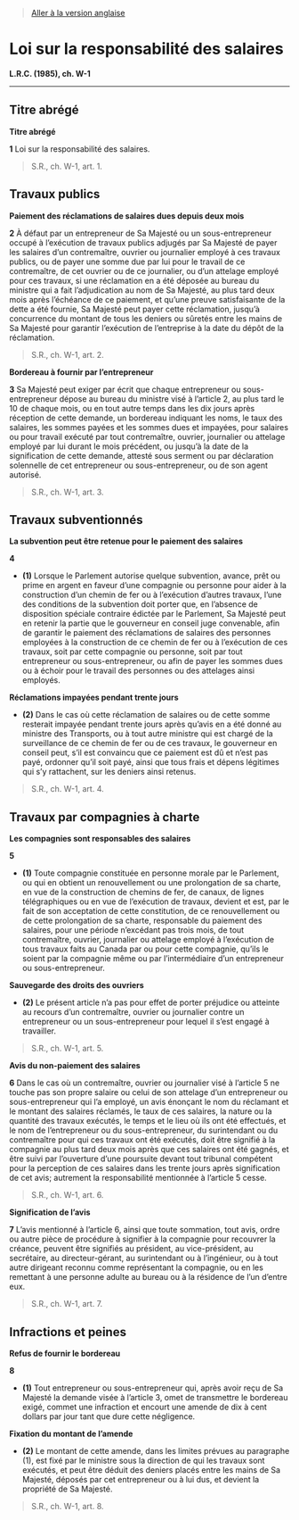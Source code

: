 > [Aller à la version anglaise](/en/Acts/Revised%20Statutes%20of%20Canada/W/W-1.md)

# Loi sur la responsabilité des salaires

**L.R.C. (1985), ch. W-1**


----------



## Titre abrégé



**Titre abrégé**

**1**  Loi sur la responsabilité des salaires.
> S.R., ch. W-1, art. 1.





## Travaux publics



**Paiement des réclamations de salaires dues depuis deux mois**

**2** À défaut par un entrepreneur de Sa Majesté ou un sous-entrepreneur occupé à l’exécution de travaux publics adjugés par Sa Majesté de payer les salaires d’un contremaître, ouvrier ou journalier employé à ces travaux publics, ou de payer une somme due par lui pour le travail de ce contremaître, de cet ouvrier ou de ce journalier, ou d’un attelage employé pour ces travaux, si une réclamation en a été déposée au bureau du ministre qui a fait l’adjudication au nom de Sa Majesté, au plus tard deux mois après l’échéance de ce paiement, et qu’une preuve satisfaisante de la dette a été fournie, Sa Majesté peut payer cette réclamation, jusqu’à concurrence du montant de tous les deniers ou sûretés entre les mains de Sa Majesté pour garantir l’exécution de l’entreprise à la date du dépôt de la réclamation.
> S.R., ch. W-1, art. 2.





**Bordereau à fournir par l’entrepreneur**

**3** Sa Majesté peut exiger par écrit que chaque entrepreneur ou sous-entrepreneur dépose au bureau du ministre visé à l’article 2, au plus tard le 10 de chaque mois, ou en tout autre temps dans les dix jours après réception de cette demande, un bordereau indiquant les noms, le taux des salaires, les sommes payées et les sommes dues et impayées, pour salaires ou pour travail exécuté par tout contremaître, ouvrier, journalier ou attelage employé par lui durant le mois précédent, ou jusqu’à la date de la signification de cette demande, attesté sous serment ou par déclaration solennelle de cet entrepreneur ou sous-entrepreneur, ou de son agent autorisé.
> S.R., ch. W-1, art. 3.





## Travaux subventionnés



**La subvention peut être retenue pour le paiement des salaires**

**4** 

- **(1)** Lorsque le Parlement autorise quelque subvention, avance, prêt ou prime en argent en faveur d’une compagnie ou personne pour aider à la construction d’un chemin de fer ou à l’exécution d’autres travaux, l’une des conditions de la subvention doit porter que, en l’absence de disposition spéciale contraire édictée par le Parlement, Sa Majesté peut en retenir la partie que le gouverneur en conseil juge convenable, afin de garantir le paiement des réclamations de salaires des personnes employées à la construction de ce chemin de fer ou à l’exécution de ces travaux, soit par cette compagnie ou personne, soit par tout entrepreneur ou sous-entrepreneur, ou afin de payer les sommes dues ou à échoir pour le travail des personnes ou des attelages ainsi employés.

**Réclamations impayées pendant trente jours**

- **(2)** Dans le cas où cette réclamation de salaires ou de cette somme resterait impayée pendant trente jours après qu’avis en a été donné au ministre des Transports, ou à tout autre ministre qui est chargé de la surveillance de ce chemin de fer ou de ces travaux, le gouverneur en conseil peut, s’il est convaincu que ce paiement est dû et n’est pas payé, ordonner qu’il soit payé, ainsi que tous frais et dépens légitimes qui s’y rattachent, sur les deniers ainsi retenus.
> S.R., ch. W-1, art. 4.





## Travaux par compagnies à charte



**Les compagnies sont responsables des salaires**

**5** 

- **(1)** Toute compagnie constituée en personne morale par le Parlement, ou qui en obtient un renouvellement ou une prolongation de sa charte, en vue de la construction de chemins de fer, de canaux, de lignes télégraphiques ou en vue de l’exécution de travaux, devient et est, par le fait de son acceptation de cette constitution, de ce renouvellement ou de cette prolongation de sa charte, responsable du paiement des salaires, pour une période n’excédant pas trois mois, de tout contremaître, ouvrier, journalier ou attelage employé à l’exécution de tous travaux faits au Canada par ou pour cette compagnie, qu’ils le soient par la compagnie même ou par l’intermédiaire d’un entrepreneur ou sous-entrepreneur.

**Sauvegarde des droits des ouvriers**

- **(2)** Le présent article n’a pas pour effet de porter préjudice ou atteinte au recours d’un contremaître, ouvrier ou journalier contre un entrepreneur ou un sous-entrepreneur pour lequel il s’est engagé à travailler.
> S.R., ch. W-1, art. 5.





**Avis du non-paiement des salaires**

**6** Dans le cas où un contremaître, ouvrier ou journalier visé à l’article 5 ne touche pas son propre salaire ou celui de son attelage d’un entrepreneur ou sous-entrepreneur qui l’a employé, un avis énonçant le nom du réclamant et le montant des salaires réclamés, le taux de ces salaires, la nature ou la quantité des travaux exécutés, le temps et le lieu où ils ont été effectués, et le nom de l’entrepreneur ou du sous-entrepreneur, du surintendant ou du contremaître pour qui ces travaux ont été exécutés, doit être signifié à la compagnie au plus tard deux mois après que ces salaires ont été gagnés, et être suivi par l’ouverture d’une poursuite devant tout tribunal compétent pour la perception de ces salaires dans les trente jours après signification de cet avis; autrement la responsabilité mentionnée à l’article 5 cesse.
> S.R., ch. W-1, art. 6.





**Signification de l’avis**

**7** L’avis mentionné à l’article 6, ainsi que toute sommation, tout avis, ordre ou autre pièce de procédure à signifier à la compagnie pour recouvrer la créance, peuvent être signifiés au président, au vice-président, au secrétaire, au directeur-gérant, au surintendant ou à l’ingénieur, ou à tout autre dirigeant reconnu comme représentant la compagnie, ou en les remettant à une personne adulte au bureau ou à la résidence de l’un d’entre eux.
> S.R., ch. W-1, art. 7.





## Infractions et peines



**Refus de fournir le bordereau**

**8** 

- **(1)** Tout entrepreneur ou sous-entrepreneur qui, après avoir reçu de Sa Majesté la demande visée à l’article 3, omet de transmettre le bordereau exigé, commet une infraction et encourt une amende de dix à cent dollars par jour tant que dure cette négligence.

**Fixation du montant de l’amende**

- **(2)** Le montant de cette amende, dans les limites prévues au paragraphe (1), est fixé par le ministre sous la direction de qui les travaux sont exécutés, et peut être déduit des deniers placés entre les mains de Sa Majesté, déposés par cet entrepreneur ou à lui dus, et devient la propriété de Sa Majesté.
> S.R., ch. W-1, art. 8.



